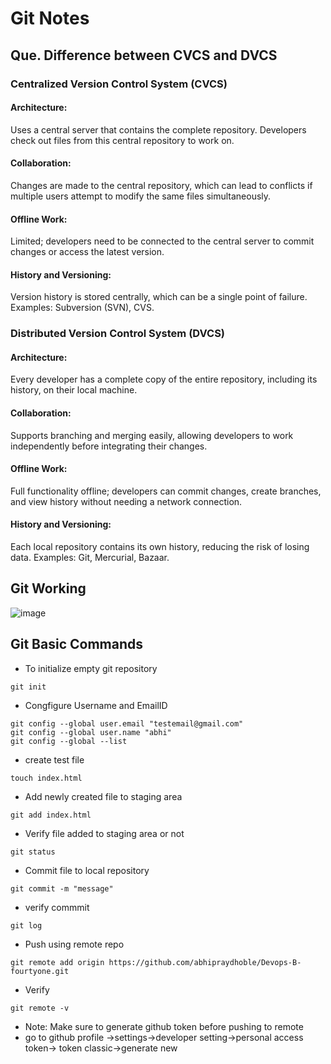# Git Notes

## Que. Difference between CVCS and DVCS

### Centralized Version Control System (CVCS)
 #### Architecture:
Uses a central server that contains the complete repository.
Developers check out files from this central repository to work on.

#### Collaboration:
Changes are made to the central repository, which can lead to conflicts if multiple users attempt to modify the same files simultaneously.

#### Offline Work:
Limited; developers need to be connected to the central server to commit changes or access the latest version.

#### History and Versioning:
Version history is stored centrally, which can be a single point of failure.
Examples:
Subversion (SVN), CVS.

### Distributed Version Control System (DVCS)

#### Architecture:
Every developer has a complete copy of the entire repository, including its history, on their local machine.

#### Collaboration:
Supports branching and merging easily, allowing developers to work independently before integrating their changes.

#### Offline Work:
Full functionality offline; developers can commit changes, create branches, and view history without needing a network connection.

#### History and Versioning:
Each local repository contains its own history, reducing the risk of losing data.
Examples:
Git, Mercurial, Bazaar.

## Git Working

![image](https://github.com/user-attachments/assets/ffddb828-91cc-4066-8ea7-026e21d1c09f)

## Git Basic Commands

 - To initialize empty git repository
````
git init
````
- Congfigure Username and EmailID
````
git config --global user.email "testemail@gmail.com"
git config --global user.name "abhi"
git config --global --list
````
- create test file
````
touch index.html
````
- Add newly created file to staging area
````
git add index.html
````
- Verify file added to staging area or not
````
git status
````
- Commit file to local repository
````
git commit -m "message"
````
- verify commmit
````
git log
````
- Push using remote repo
````
git remote add origin https://github.com/abhipraydhoble/Devops-B-fourtyone.git
````
- Verify
````
git remote -v
````
- Note: Make sure to generate github token before pushing to remote
- go to github profile ->settings->developer setting->personal access token-> token classic->generate new



